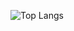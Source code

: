  
![Top Langs](https://github-readme-stats.vercel.app/api/top-langs/?username=TimdeLaater&theme=tokyonight)